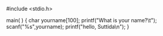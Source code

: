 #include <stdio.h>

main( )
{
char yourname[100];
printf("What is your name?\t");
scanf("%s",yourname);
printf("hello, Suttida\n");
}
